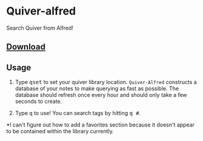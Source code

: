 # Quiver-alfred

Search Quiver from Alfred!

## [Download](https://github.com/danielecook/Quiver-alfred/releases/download/0.1/Quiver.Search.alfredworkflow)

## Usage

1. Type <kbd>qset</kbd> to set your quiver library location. `Quiver-Alfred` constructs a database of your notes to make querying as fast as possible. The database should refresh once every hour and should only take a few seconds to create.

2. Type <kbd>q</kbd> to use! You can search tags by hitting <kbd>q #</kbd>. 

*I can't figure out how to add a favorites section because it doesn't appear to be contained within the library currently.